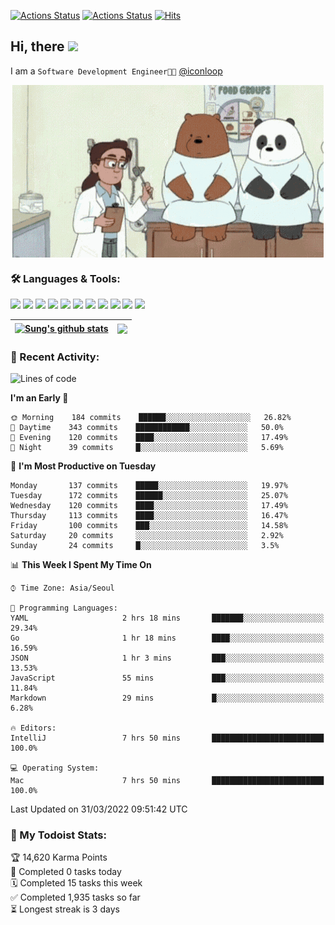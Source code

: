 
[![Actions Status](https://github.com/ddok2/ddok2/workflows/Todoist%20Readme/badge.svg)](https://github.com/ddok2/ddok2/actions)
[![Actions Status](https://github.com/ddok2/ddok2/workflows/wakatime-stats/badge.svg)](https://github.com/ddok2/ddok2/actions)
[![Hits](https://hits.seeyoufarm.com/api/count/incr/badge.svg?url=https%3A%2F%2Fgithub.com%2Fddok2&count_bg=%23FF9595&title_bg=%23555555&icon=github.svg&icon_color=%23FFFFFF&title=hits&edge_flat=false)](https://hits.seeyoufarm.com)

<!-- ![visitors](https://visitor-badge.laobi.icu/badge?page_id=ddok2.ddok2) -->
## Hi, there <img src="https://raw.githubusercontent.com/MartinHeinz/MartinHeinz/master/wave.gif" width="25px">

I am a `Software Development Engineer🧑‍💻` [@iconloop](https://github.com/iconloop)


<p align="center">
    <img align="center" alt="GIF" src="img/debugging.gif" />
</p>


### 🛠 Languages & Tools:
<p>
    <img src="https://img.shields.io/badge/go-%2300ADD8.svg?&style=for-the-badge&logo=go&logoColor=white"/>
    <img src="https://img.shields.io/badge/node.js%20-%2343853D.svg?&style=for-the-badge&logo=node.js&logoColor=white"/>
    <img src="https://img.shields.io/badge/javascript%20-%23323330.svg?&style=for-the-badge&logo=javascript&logoColor=%23F7DF1E"/>
    <img src="https://img.shields.io/badge/typescript%20-%23007ACC.svg?&style=for-the-badge&logo=typescript&logoColor=white"/>
    <img src="https://img.shields.io/badge/python%20-%2314354C.svg?&style=for-the-badge&logo=python&logoColor=white"/>
    <img src="https://img.shields.io/badge/react%20-%2320232a.svg?&style=for-the-badge&logo=react&logoColor=%2361DAFB"/>
    <img src="https://img.shields.io/badge/AWS%20-%23FF9900.svg?&style=for-the-badge&logo=amazon-aws&logoColor=white"/>
    <img src="https://img.shields.io/badge/Google%20Cloud%20-%234285F4.svg?&style=for-the-badge&logo=google-cloud&logoColor=white"/>
    <img src="https://img.shields.io/badge/docker%20-%230db7ed.svg?&style=for-the-badge&logo=docker&logoColor=white"/>
    <img src="https://img.shields.io/badge/kubernetes%20-%23326ce5.svg?&style=for-the-badge&logo=kubernetes&logoColor=white"/>
    <img src="https://img.shields.io/badge/ansible%20-%231A1918.svg?&style=for-the-badge&logo=ansible&logoColor=white"/>
</p>


| <a href="https://github.com/ddok2"><img align="center" src="https://github-readme-stats.vercel.app/api?username=ddok2&show_icons=true&include_all_commits=true&count_private=true&theme=buefy&hide_border=true" alt="Sung's github stats" /></a> | <a href="https://github.com/ddok2"><img align="center" src="https://github-readme-stats.vercel.app/api/top-langs/?username=ddok2&layout=compact&theme=buefy&hide=html,css&hide_border=true" /></a> |
| ------------- | ------------- |


<!-- <details open>
    <summary>📈 My GitHub Stats</summary>
    <p align="center">
        <a href="https://github.com/ddok2">
            <img align="center" src="https://github-readme-stats.vercel.app/api?username=ddok2&show_icons=true&include_all_commits=true&count_private=true&theme=buefy&hide_border=true" alt="Sung's github stats" />
        </a>
    </p>
</details>
<details>
    <summary>💬 Top Languages</summary>
    <p align="center"> 
        <a href="https://github.com/ddok2">
            <img align="center" src="https://github-readme-stats.vercel.app/api/top-langs/?username=ddok2&layout=compact&theme=buefy&hide=html,css&hide_border=true" />
        </a>
    </p>
</details> -->


### 🌈 Recent Activity:
<!--START_SECTION:waka-->
![Lines of code](https://img.shields.io/badge/From%20Hello%20World%20I%27ve%20Written-274%20Thousand%20lines%20of%20code-blue)

**I'm an Early 🐤** 

```text
🌞 Morning    184 commits    ██████░░░░░░░░░░░░░░░░░░░   26.82% 
🌆 Daytime    343 commits    ████████████░░░░░░░░░░░░░   50.0% 
🌃 Evening    120 commits    ████░░░░░░░░░░░░░░░░░░░░░   17.49% 
🌙 Night      39 commits     █░░░░░░░░░░░░░░░░░░░░░░░░   5.69%

```
📅 **I'm Most Productive on Tuesday** 

```text
Monday       137 commits    █████░░░░░░░░░░░░░░░░░░░░   19.97% 
Tuesday      172 commits    ██████░░░░░░░░░░░░░░░░░░░   25.07% 
Wednesday    120 commits    ████░░░░░░░░░░░░░░░░░░░░░   17.49% 
Thursday     113 commits    ████░░░░░░░░░░░░░░░░░░░░░   16.47% 
Friday       100 commits    ███░░░░░░░░░░░░░░░░░░░░░░   14.58% 
Saturday     20 commits     ░░░░░░░░░░░░░░░░░░░░░░░░░   2.92% 
Sunday       24 commits     █░░░░░░░░░░░░░░░░░░░░░░░░   3.5%

```


📊 **This Week I Spent My Time On** 

```text
⌚︎ Time Zone: Asia/Seoul

💬 Programming Languages: 
YAML                     2 hrs 18 mins       ███████░░░░░░░░░░░░░░░░░░   29.34% 
Go                       1 hr 18 mins        ████░░░░░░░░░░░░░░░░░░░░░   16.59% 
JSON                     1 hr 3 mins         ███░░░░░░░░░░░░░░░░░░░░░░   13.53% 
JavaScript               55 mins             ███░░░░░░░░░░░░░░░░░░░░░░   11.84% 
Markdown                 29 mins             █░░░░░░░░░░░░░░░░░░░░░░░░   6.28%

🔥 Editors: 
IntelliJ                 7 hrs 50 mins       █████████████████████████   100.0%

💻 Operating System: 
Mac                      7 hrs 50 mins       █████████████████████████   100.0%

```


 Last Updated on 31/03/2022 09:51:42 UTC
<!--END_SECTION:waka-->

### 🚧 My Todoist Stats:
<!-- TODO-IST:START -->
🏆  14,620 Karma Points           
🌸  Completed 0 tasks today           
🗓  Completed 15 tasks this week           
✅  Completed 1,935 tasks so far           
⏳  Longest streak is 3 days
<!-- TODO-IST:END -->

